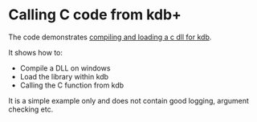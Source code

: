 Calling C code from kdb+
======================================

The code demonstrates [compiling and loading a c dll for kdb](http://www.timestored.com/kdb-guides/compile-load-c-dll).

It shows how to:
 - Compile a DLL on windows
 - Load the library within kdb
 - Calling the C function from kdb

It is a simple example only and does not contain good logging, argument checking etc.